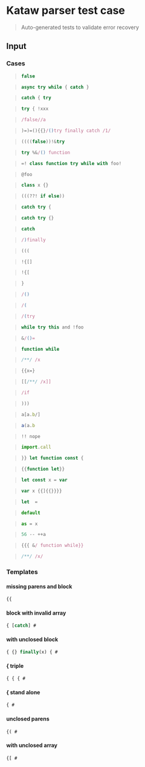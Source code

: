 # Kataw parser test case

> Auto-generated tests to validate error recovery
>

## Input

### Cases

> `````js
> false
> `````

> `````js
> async try while { catch }
> `````

> `````js
> catch { try
> `````

> `````js
> try { !xxx
> `````

> `````js
> /false//a
> `````

> `````js
> )=)=(){{}/()try finally catch /1/
> `````

> `````js
> ((((false))!&try
> `````

> `````js
> try %&/() function
> `````

> `````js
> =! class function try while with foo!
> `````

> `````js
> @foo
> `````

> `````js
> class x {}
> `````

> `````js
> (((??! if else))
> `````

> `````js
> catch try {
> `````

> `````js
> catch try {}
> `````

> `````js
> catch
> `````

> `````js
> /)finally
> `````

> `````js
> (((
> `````

> `````js
> !{[]
> `````

> `````js
> !{[
> `````

> `````js
> }
> `````

> `````js
> /()
> `````

> `````js
> /(
> `````

> `````js
> /(try
> `````

> `````js
> while try this and !foo
> `````

> `````js
> &/()=
> `````

> `````js
> function while
> `````

> `````js
> /**/ /x
> `````

> `````js
> {{x=}
> `````

> `````js
> [[/**/ /x]]
> `````

> `````js
> /if
> `````

> `````js
> )))
> `````

> `````js
> a[a.b/]
> `````

> `````js
> a(a.b
> `````

> `````js
> !! nope
> `````

> `````js
> import.call
> `````

> `````js
> }} let function const {
> `````

> `````js
> {{function let}}
> `````

> `````js
> let const x = var
> `````

> `````js
> var x {{]{{}}}}
> `````

> `````js
> let  =
> `````

> `````js
> default
> `````

> `````js
> as = x
> `````

> `````js
> 56 -- ++a
> `````

> `````js
> {{{ &/ function while}}
> `````

> `````js
> /**/ /x/
> `````

### Templates

#### missing parens and block

`````js
{{
`````

#### block with invalid array

`````js
{ [catch] #
`````

#### with unclosed block

`````js
{ {} finally(x) { #
`````

#### { triple

`````js
{ { { #
`````

#### { stand alone

`````js
{ #
`````

#### unclosed parens

`````js
{( #
`````

#### with unclosed array

`````js
{[ #
`````


